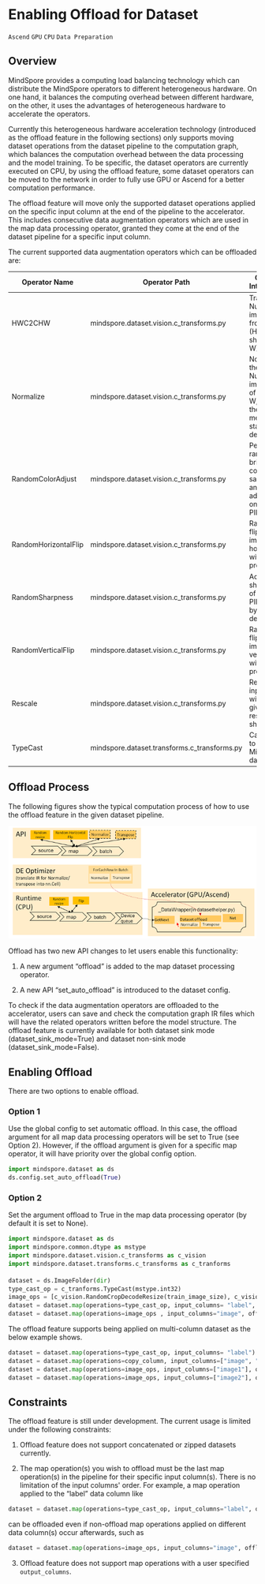# Enabling Offload for Dataset

`Ascend` `GPU` `CPU` `Data Preparation`

## Overview

MindSpore provides a computing load balancing technology which can distribute the MindSpore operators to different heterogeneous hardware. On one hand, it balances the computing overhead between different hardware, on the other, it uses the advantages of heterogeneous hardware to accelerate the operators.

Currently this heterogeneous hardware acceleration technology (introduced as the offload feature in the following sections) only supports moving dataset operations from the dataset pipeline to the computation graph, which balances the computation overhead between the data processing and the model training. To be specific, the dataset operators are currently executed on CPU, by using the offload feature, some dataset operators can be moved to the network in order to fully use GPU or Ascend for a better computation performance.

The offload feature will move only the supported dataset operations applied on the specific input column at the end of the pipeline to the accelerator. This includes consecutive data augmentation operators which are used in the map data processing operator, granted they come at the end of the dataset pipeline for a specific input column.

The current supported data augmentation operators which can be offloaded are:

| Operator Name |  Operator Path |  Operator Introduction |
|---------- |--------------|-------------|
|  HWC2CHW |  mindspore.dataset.vision.c_transforms.py | Transpose a Numpy image array from shape (H, W, C) to shape (C, H, W) |
|  Normalize |  mindspore.dataset.vision.c_transforms.py |  Normalize the input Numpy image array of shape (H, W, C) with the given mean and standard deviation |
| RandomColorAdjust |  mindspore.dataset.vision.c_transforms.py |  Perform a random brightness, contrast, saturation, and hue adjustment on the input PIL image |
| RandomHorizontalFlip |  mindspore.dataset.vision.c_transforms.py |  Randomly flip the input image horizontally with a given probability  |
| RandomSharpness |   mindspore.dataset.vision.c_transforms.py |  Adjust the sharpness of the input PIL Image by a random degree |
| RandomVerticalFlip |  mindspore.dataset.vision.c_transforms.py |  Randomly flip the input image vertically with a given probability |
| Rescale |   mindspore.dataset.vision.c_transforms.py |  Rescale the input image with the given rescale and shift |
| TypeCast |   mindspore.dataset.transforms.c_transforms.py |  Cast tensor to a given MindSpore data type |

## Offload Process

The following figures show the typical computation process of how to use the offload feature in the given dataset pipeline.

![offload](images/offload_process.PNG)

Offload has two new API changes to let users enable this functionality:

1. A new argument “offload” is added to the map dataset processing operator.

2. A new API “set_auto_offload” is introduced to the dataset config.

To check if the data augmentation operators are offloaded to the accelerator, users can save and check the computation graph IR files which will have the related operators written before the model structure. The offload feature is currently available for both dataset sink mode (dataset_sink_mode=True) and dataset non-sink mode (dataset_sink_mode=False).

## Enabling Offload

There are two options to enable offload.  

### Option 1

Use the global config to set automatic offload. In this case, the offload argument for all map data processing operators will be set to True (see Option 2). However, if the offload argument is given for a specific map operator, it will have priority over the global config option.

```python
import mindspore.dataset as ds
ds.config.set_auto_offload(True)
```

### Option 2

Set the argument offload to True in the map data processing operator (by default it is set to None).  

```python
import mindspore.dataset as ds
import mindspore.common.dtype as mstype
import mindspore.dataset.vision.c_transforms as c_vision
import mindspore.dataset.transforms.c_transforms as c_tranforms

dataset = ds.ImageFolder(dir)
type_cast_op = c_tranforms.TypeCast(mstype.int32)
image_ops = [c_vision.RandomCropDecodeResize(train_image_size), c_vision.RandomHorizontalFlip(prob=0.5), c_vision.Normalize(mean=mean, std=std), c_vision.HWC2CHW()]
dataset = dataset.map(operations=type_cast_op, input_columns= "label", offload=True)
dataset = dataset.map(operations=image_ops , input_columns="image", offload=True)
```

The offload feature supports being applied on multi-column dataset as the below example shows.

```python
dataset = dataset.map(operations=type_cast_op, input_columns= "label")
dataset = dataset.map(operations=copy_column, input_columns=["image", "label"], output_columns=["image1", "image2", "label"], column_order=["image1", "image2", "label"])
dataset = dataset.map(operations=image_ops, input_columns=["image1"], offload=True)
dataset = dataset.map(operations=image_ops, input_columns=["image2"], offload=True)
```

## Constraints

The offload feature is still under development. The current usage is limited under the following constraints:

1. Offload feature does not support concatenated or zipped datasets currently.  

2. The map operation(s) you wish to offload must be the last map operation(s) in the pipeline for their specific input column(s). There is no limitation of the input columns' order. For example, a map operation applied to the “label” data column like

```python
dataset = dataset.map(operations=type_cast_op, input_columns="label", offload=True)
```

can be offloaded even if non-offload map operations applied on different data column(s) occur afterwards, such as

```python
dataset = dataset.map(operations=image_ops, input_columns="image", offload=False)
```

3. Offload feature does not support map operations with a user specified `output_columns`.
